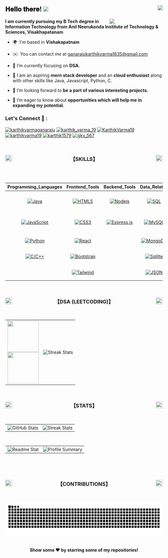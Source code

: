 <!--Welcome to KarthikVarma's README.md-->

<!--Intro Section Start-->

## 𝐇𝐞𝐥𝐥𝐨 𝐭𝐡𝐞𝐫𝐞! <a href="https://github.com/KarthikVarma19"><img src="https://user-images.githubusercontent.com/74038190/214644152-52f47eb3-5e31-4f47-8758-05c9468d5596.gif" width="30px"></a><a href="https://github.com/KarthikVarma19"><img align="right" width ="%" src="https://komarev.com/ghpvc/?username=KarthikVarma19&style=for-the-badge&color=blue"></a>

<a href="https://github.com/KarthikVarma19">   
<img align="right" src="https://user-images.githubusercontent.com/74038190/229223156-0cbdaba9-3128-4d8e-8719-b6b4cf741b67.gif" width="170">
</a>


**I am currently pursuing my B Tech degree in Information Technology from Anil Neerukonda Institute of Technology & Sciences, Visakhapatanam**

* 🌍  I'm based in **Vishakapatnam**
* ✉️  You can contact me at [ganarajukarthikvarma1635@gmail.com](mailto:ganarajukarthikvarma1635@gmail.com)
* 🌱 I’m currently focusing on **DSA.**
* 🧠 I am an aspiring **mern stack developer** and an **cloud enthusiast** along with other skills like Java, Javascript, Python, C.
* 👯 I’m looking forward to **be a part of various interesting projects.**
* 🤝 I’m eager to know about **opportunities which will help me in expanding my potential.**

  <!--Connect Section Start-->
<h3 align="left">Let's Connect 🤝 :</h3>
<p align="left">
<a href="https://linkedin.com/in/karthikvarmaganaraju/" target="_blank"><img align="center" src="https://raw.githubusercontent.com/rahuldkjain/github-profile-readme-generator/master/src/images/icons/Social/linked-in-alt.svg" alt="karthikvarmaganaraju" height="25" width="30" /></a>
<a href="https://www.hackerrank.com/karthik_varma_19" target="_blank"><img align="center" src="https://raw.githubusercontent.com/rahuldkjain/github-profile-readme-generator/master/src/images/icons/Social/hackerrank.svg" alt="karthik_varma_19" height="35" width="40" /></a>
<a href="https://www.leetcode.com/u/KarthikVarma19/" target="_blank"><img align="center" src="https://raw.githubusercontent.com/rahuldkjain/github-profile-readme-generator/master/src/images/icons/Social/leet-code.svg" alt="KarthikVarma19" height="30" width="40" /></a>
<a href="https://auth.geeksforgeeks.org/user/karthikvarma19" target="_blank"><img align="center" src="https://raw.githubusercontent.com/rahuldkjain/github-profile-readme-generator/master/src/images/icons/Social/geeks-for-geeks.svg" alt="karthikvarma19" height="30" width="40" /></a>
<a href="https://www.codechef.com/users/karthik1579" target="_blank"><img align="center" src="https://img.icons8.com/plasticine/200/codechef.png" alt="karthik1579" height="35" width="45" /></a>
<a href="https://www.naukri.com/code360/profile/gkv_567" target="_blank"><img align="center" src="https://pbs.twimg.com/profile_images/1772331192085274624/PlbkwMwX_400x400.png" alt="gkv_567" height="30" width="35" /></a>
</p>
<!--Connect Section End-->
<!--Intro Section End-->

<!--Skills Section Start-->
<a href="https://github.com/KarthikVarma19">
<img src="https://media.tenor.com/zhIZszouG8QAAAAi/line-divider.gif" width="100%" height="2px"/>
</a>

<h3 align="center">
 <a href="https://github.com/KarthikVarma19">
<img src="https://img1.picmix.com/output/stamp/original/9/8/7/3/473789_94059.gif" width="22" height="22" align="left" /> 
    </a>
 
 <a href="https://github.com/KarthikVarma19">
  <img src="https://img1.picmix.com/output/stamp/original/9/8/7/3/473789_94059.gif" width="22" height="22" align="right" />
   </a>
  【SKIᒪᒪS】
</h3>

<a href="https://github.com/KarthikVarma19">
<img src="https://media.tenor.com/zhIZszouG8QAAAAi/line-divider.gif" width="100%" height="2px"  />
</a>

<br>
<br> 

<div align="center">


| **Programming_Languages**                           | **Frontend_Tools**                                      | **Backend_Tools**                                       | **Data_Related**                                      | **IDEs/Softwares**                                           | **Other_Tools**                                    |
| --------------------------------------------------- | -------------------------------------------------- | -------------------------------------------------- | -------------------------------------------------- | ---------------------------------------------------- | -------------------------------------------------- |
| <p align="center">[![Java](https://img.shields.io/badge/Java-%23ED8B00.svg?style=flat-square&logo=openjdk&logoColor=white)](https://github.com/KarthikVarma19) </p>| <p align="center"> [![HTML5](https://img.shields.io/badge/-HTML5-%23E44D27?style=flat-square&logo=html5&logoColor=ffffff)](https://github.com/KarthikVarma19) </p>| <p align="center">[![Nodejs](https://img.shields.io/badge/-Nodejs-339933?style=flat-square&logo=Node.js&logoColor=ffffff)](https://github.com/KarthikVarma19) | <p align="center">[![SQL](https://img.shields.io/badge/-SQL-blue?style=flat-square&logo=postgresql&logoColor=ffffff)](https://github.com/KarthikVarma19) |<p align="center">[![Visual Studio Code](https://img.shields.io/badge/Visual_Studio_Code-007ACC?style=flat-square&logo=Visual-Studio-Code&logoColor=white)](https://github.com/KarthikVarma19)  |  <p align="center">[![Git](https://img.shields.io/badge/-Git-%23F05032?style=flat-square&logo=git&logoColor=%23ffffff)](https://github.com/KarthikVarma19)  |
| <p align="center">[![JavaScript](https://img.shields.io/badge/JavaScript-F7DF1E?style=flat-square&logo=JavaScript&logoColor=white)](https://github.com/KarthikVarma19) | <p align="center">[![CSS3](https://img.shields.io/badge/-CSS3-%231572B6?style=flat-square&logo=css3)](https://github.com/KarthikVarma19) | <p align="center">[![Express.js](https://img.shields.io/badge/Express.js-%23404d59.svg?style=flat-square&logo=express&logoColor=%2361DAFB)](https://github.com/KarthikVarma19) | <p align="center"> [![MySQL](https://img.shields.io/badge/-MySQL-blue?style=flat-square&logo=mysql&logoColor=ffffff)](https://github.com/KarthikVarma19) |<p align="center">[![Microsoft Office](http://img.shields.io/badge/-Microsoft%20Office-0078D6?style=flat-square&logo=windows&logoColor=ffffff)](https://github.com/KarthikVarma19)  | <p align="center">[![GitHub](https://img.shields.io/badge/-GitHub-181717?style=flat-square&logo=github)](https://github.com/KarthikVarma19)  |
| <p align="center">[![Python](https://img.shields.io/badge/Python-3776AB?style=flat-square&logo=Python&logoColor=white)](https://github.com/KarthikVarma19) | <p align="center">[![React](https://img.shields.io/badge/-React-61DAFB?style=flat-square&logo=react&logoColor=000000)](https://github.com/KarthikVarma19) | <p align="center">  |  <p align="center">[![MongoDB](https://img.shields.io/badge/-MongoDB-green?style=flat-square&logo=mongodb&logoColor=ffffff)](https://github.com/KarthikVarma19) | <p align="center">[![Postman](https://img.shields.io/badge/Postman-FF6C37?style=flat-square&logo=postman&logoColor=white)](https://github.com/KarthikVarma19) |<p align="center">   |
|<p align="center"> [![C/C++](http://img.shields.io/badge/-C-blue?style=flat-square&logo=c&logoColor=ffffff)](https://github.com/KarthikVarma19) | <p align="center">[![Bootstrap](https://img.shields.io/badge/-Bootstrap-563D7C?style=flat-square&logo=Bootstrap&logoColor=white)](https://github.com/KarthikVarma19) |<p align="center"> |  <p align="center"> [![Sqllite](https://img.shields.io/badge/Sqlite-003B57?style=flat-square&logo=sqlite&logoColor=white)](https://github.com/KarthikVarma19) |<p align="center">  | <p align="center">  |
| <p align="center"> | <p align="center">[![Tailwind](https://img.shields.io/badge/Tailwind-38B2AC?style=flat-square&logo=tailwind-css&logoColor=white)](https://github.com/KarthikVarma19) | <p align="center"> |  <p align="center">[![JSON](https://img.shields.io/badge/JSON-5E5C5C?style=flat-square&logo=json&logoColor=white)](https://github.com/KarthikVarma19)  |<p align="center">  |<p align="center">  |
</div>

<!--Skills Section End-->

<!--LeetCode Section Start-->
<a href="https://github.com/KarthikVarma19">
<img src="https://media.tenor.com/zhIZszouG8QAAAAi/line-divider.gif" width="100%" height="2px"/>
</a>

<h3 align="center">
 <a href="https://github.com/KarthikVarma19">
<img src="https://img1.picmix.com/output/stamp/original/9/8/7/3/473789_94059.gif" width="22" height="22" align="left" /> 
    </a>
 
 <a href="https://github.com/KarthikVarma19">
  <img src="https://img1.picmix.com/output/stamp/original/9/8/7/3/473789_94059.gif" width="22" height="22" align="right" />
   </a>
【DSA (﻿LEETCODING)】
</h3>
<a href="https://github.com/KarthikVarma19">
<img src="https://media.tenor.com/zhIZszouG8QAAAAi/line-divider.gif" width="100%" height="2px"/>
</a>
  
<table width="100%" align="center">
<tr>
<td>
  <img src="https://assets.leetcode.com/static_assets/marketing/2024-50.gif" width="100" height="100" align="center" /> 
  <br>
  <img src="https://assets.leetcode.com/static_assets/marketing/2024-100-new.gif" width="100" height="100" align="center" />
</td>
<td>
  <img width="430em" src="https://leetcard.jacoblin.cool/KarthikVarma19?theme=dark&font=Nunito&ext=heatmap" alt="Streak Stats"/>
</td>
</tr>
</table>

<!--LeetCode Sectin End-->


<!--Stats Section Start-->
<a href="https://github.com/KarthiKVarma19">
<img src="https://media.tenor.com/zhIZszouG8QAAAAi/line-divider.gif" width="100%" height="2px"/>
</a>


<h3 align="center">
 <a href="https://github.com/KarthikVarma19">
<img src="https://img1.picmix.com/output/stamp/original/9/8/7/3/473789_94059.gif" width="22" height="22" align="left" /> 
    </a> <a href="https://github.com/KarthikVarma19">
  <img src="https://img1.picmix.com/output/stamp/original/9/8/7/3/473789_94059.gif" width="22" height="22" align="right" />
   </a> 
 【STATS】 
</h3>

<a href="https://github.com/KarthikVarma19">
<img src="https://media.tenor.com/zhIZszouG8QAAAAi/line-divider.gif" width="100%" height="2px"  />
</a>


<!-- Adding Github Stats and Streak Stats -->

<table width="100%" align="center">
<tr>
<td>
  <img width="430em" src="https://github-readme-stats.vercel.app/api?username=KarthikVarma19&show_icons=true&locale=en&theme=blue" alt="GitHub Stats"/>
</td>
<td>
  <img width="430em" src="https://github-readme-streak-stats.herokuapp.com/?user=KarthikVarma19&theme=blue" alt="Streak Stats"/>
</td>
</tr>
</table>

<br>

<!-- Adding Readme Stats and Profile Summary -->

<table width="100%" align="center">
<tr>
 <td>
  <img width="350em" src="http://github-readme-stats.vercel.app/api/top-langs?username=KarthikVarma19&show_icons=true&locale=en&layout=compact&theme=blue" alt="Readme Stat"/>
</td>
<td>
  <img width="600em" src="http://github-profile-summary-cards.vercel.app/api/cards/profile-details?username=KarthikVarma19" alt="Profile Summary">
</td>
</tr>
</table>

<br>
</a>
</p>

<!--Stats Section End-->

 <!--Contributions Section Start -->

<a href="https://github.com/KarthikVarma19">
<img src="https://media.tenor.com/zhIZszouG8QAAAAi/line-divider.gif" width="100%" height="2px"/>
</a>

<h3 align="center">
 <a href="https://github.com/KarthikVarma19">
<img src="https://img1.picmix.com/output/stamp/original/9/8/7/3/473789_94059.gif" width="22" height="22" align="left" /> 
    </a>
 
 <a href="https://github.com/KarthikVarma19">
  <img src="https://img1.picmix.com/output/stamp/original/9/8/7/3/473789_94059.gif" width="22" height="22" align="right" />
   </a>
【﻿CONTRIBUTIONS】
</h3>

<a href="https://github.com/KarthikVarma19">
<img src="https://media.tenor.com/zhIZszouG8QAAAAi/line-divider.gif" width="100%" height="2px"/>
</a>
<!--SNAKE-->

<p align="center">
<a href="https://github.com/KarthikVarma19">
   <img alt="github-snake" src="https://raw.githubusercontent.com/DatlaRakeshVarma/DatlaRakeshVarma/output/github-snake-darkBlue.svg" title="🐍 Watch how the snake's eating my contributions" />
</a>
</p>

 </p>
</details>

<br>
 <!--Contributions Section End -->


<!-- Footer Section-->

<div align="center"> <b> Show some ❤️ by starring some of my repositories! </b> </div>
